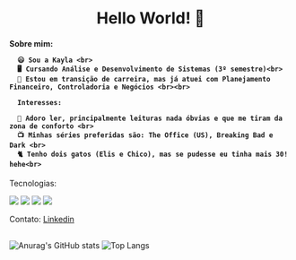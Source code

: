<h1 align=center> Hello World! 👋 </h1> 
 
  <h4>
      Sobre mim:
 
      😃 Sou a Kayla <br>
      🖥️ Cursando Análise e Desenvolvimento de Sistemas (3º semestre)<br>
      💼 Estou em transição de carreira, mas já atuei com Planejamento Financeiro, Controladoria e Negócios <br><br>

      Interesses:
 
      📖 Adoro ler, principalmente leituras nada óbvias e que me tiram da zona de conforto <br>
      📺 Minhas séries preferidas são: The Office (US), Breaking Bad e Dark <br>
      🐈 Tenho dois gatos (Elis e Chico), mas se pudesse eu tinha mais 30! hehe<br>
   
  </h4>
  
  Tecnologias:
  
  <p align="left">
    <img src="https://img.shields.io/badge/html5%20-%23E34F26.svg?&style=for-the-badge&logo=html5&logoColor=white"/> 
    <img src="https://img.shields.io/badge/css3%20-%231572B6.svg?&style=for-the-badge&logo=css3&logoColor=white"/>
    <img src="https://img.shields.io/badge/Java-ED8B00?style=for-the-badge&logo=openjdk&logoColor=white"/>
    <img src="https://img.shields.io/badge/MySQL-005C84?style=for-the-badge&logo=mysql&logoColor=white"/>
  </p>
  
  Contato:
  <a href="https://www.linkedin.com/in/kayla-deodato/"> Linkedin </a><br>
  
  
##

![Anurag's GitHub stats](https://github-readme-stats.vercel.app/api?username=kayladeodato&show_icons=true&theme=omni&hide=contribs,prs)
![Top Langs](https://github-readme-stats.vercel.app/api/top-langs/?username=kayladeodato&layout=compact&theme=omni)
